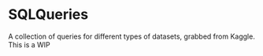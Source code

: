 ﻿# SQLQueries
A collection of queries for different types of datasets, grabbed from Kaggle. This is a WIP
